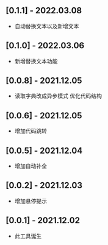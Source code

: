 ## [0.1.1] - 2022.03.08

- 自动替换文本以及新增文本

## [0.1.0] - 2022.03.06

- 新增替换文本功能

## [0.0.8] - 2021.12.05

- 读取字典改成异步模式 优化代码结构

## [0.0.6] - 2021.12.05

- 增加代码跳转

## [0.0.5] - 2021.12.04

- 增加自动补全

## [0.0.2] - 2021.12.03

- 增加悬停提示

## [0.0.1] - 2021.12.02

- 此工具诞生